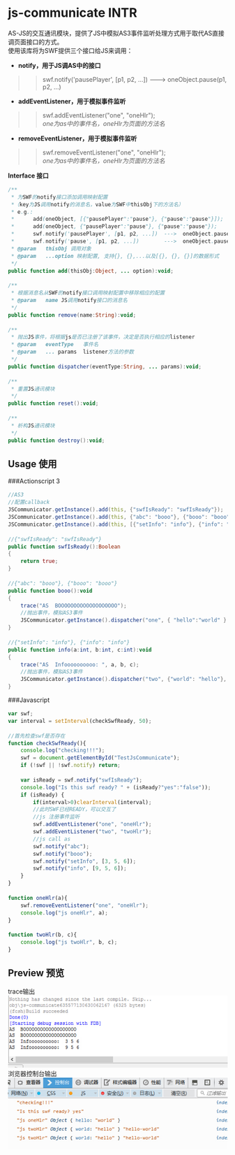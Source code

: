 # js-communicate INTR
AS-JS的交互通讯模块，提供了JS中模拟AS3事件监听处理方式用于取代AS直接调页面接口的方式。  
使用该库将为SWF提供三个接口给JS来调用：  
* **notify，用于JS调AS中的接口**  
>>swf.notify('pausePlayer', [p1, p2, ...])  --->  oneObject.pause(p1, p2, ...)  
* **addEventListener，用于模拟事件监听**  
>>swf.addEventListener("one", "oneHlr");  
>>*one为as中的事件名，oneHlr为页面的方法名*  
* **removeEventListener，用于模拟事件监听**  
>>swf.removeEventListener("one", "oneHlr");  
>>*one为as中的事件名，oneHlr为页面的方法名*  


**Interface 接口**   
```actionscript
/**
 * 为SWF的notify接口添加调用映射配置
 *（key为JS调用notify的消息名，value为SWF中thisObj下的方法名）
 * e.g.:
 *      add(oneObject, [{"pausePlayer":"pause"}, {"pause":"pause"}]);
 *      add(oneObject, {"pausePlayer":"pause"}, {"pause":"pause"});
 *      swf.notify('pausePlayer', [p1, p2, ...])  --->  oneObject.pause(p1, p2, ...)
 *      swf.notify('pause', [p1, p2, ...])        --->  oneObject.pause(p1, p2, ...)
 * @param	thisObj 调用对象
 * @param	...option 映射配置, 支持{}, {},...以及[{}, {}, {}]的数据形式
 */
public function add(thisObj:Object, ... option):void;

/**
 * 根据消息名从SWF的notify接口调用映射配置中移除相应的配置
 * @param	name JS调用notify接口的消息名
 */
public function remove(name:String):void;

/**
 * 抛出JS事件，将根据js是否已注册了该事件，决定是否执行相应的listener
 * @param	eventType   事件名
 * @param	... params  listener方法的参数
 */
public function dispatcher(eventType:String, ... params):void;

/**
 * 重置JS通讯模块
 */
public function reset():void;

/**
 * 析构JS通讯模块
 */
public function destroy():void;
```

## Usage 使用
###Actionscript 3
```actionscript
//AS3
//配置callback
JSCommunicator.getInstance().add(this, {"swfIsReady": "swfIsReady"});
JSCommunicator.getInstance().add(this, {"abc": "booo"}, {"booo": "booo"});
JSCommunicator.getInstance().add(this, [{"setInfo": "info"}, {"info": "info"}]);

//{"swfIsReady": "swfIsReady"}
public function swfIsReady():Boolean
{
	return true;
}

//{"abc": "booo"}, {"booo": "booo"}
public function booo():void
{
	trace("AS  BOOOOOOOOOOOOOOOOOOO");	
	//抛出事件，模拟AS3事件
	JSCommunicator.getInstance().dispatcher("one", { "hello":"world" } );
}

//{"setInfo": "info"}, {"info": "info"}
public function info(a:int, b:int, c:int):void
{
	trace("AS  Infoooooooooo: ", a, b, c);
	//抛出事件，模拟AS3事件
	JSCommunicator.getInstance().dispatcher("two", {"world": "hello"}, "hello-world");
}
```

###Javascript
```javascript
var swf;
var interval = setInterval(checkSwfReady, 50);

//首先检查swf是否存在
function checkSwfReady(){
	console.log("checking!!!");
	swf = document.getElementById("TestJsCommunicate");
	if (!swf || !swf.notify) return;
	
	var isReady = swf.notify("swfIsReady");
	console.log("Is this swf ready? " + (isReady?"yes":"false"));
	if (isReady) {
		if(interval>0)clearInterval(interval);
		//此时SWF已经READY，可以交互了
		//js 注册事件监听
		swf.addEventListener("one", "oneHlr");
		swf.addEventListener("two", "twoHlr");
		//js call as
		swf.notify("abc");
		swf.notify("booo");
		swf.notify("setInfo", [3, 5, 6]);
		swf.notify("info", [9, 5, 6]);
	}
}

function oneHlr(a){
	swf.removeEventListener("one", "oneHlr");
	console.log("js oneHlr", a);
}

function twoHlr(b, c){
	console.log("js twoHlr", b, c);
}
```

## Preview 预览
trace输出  
![](https://raw.githubusercontent.com/ascollection/js-communicate/master/bin/preview/trace.jpg)  
浏览器控制台输出  
![](https://raw.githubusercontent.com/ascollection/js-communicate/master/bin/preview/console.jpg)  

